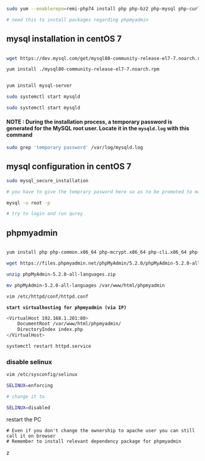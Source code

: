 ```bash
sudo yum --enablerepo=remi-php74 install php php-bz2 php-mysql php-curl php-gd php-intl php-common php-mbstring php-xml

# need this to install packages regarding phpmyadmin
```
## mysql installation in centOS 7

```bash

wget https://dev.mysql.com/get/mysql80-community-release-el7-7.noarch.rpm

yum install ./mysql80-community-release-el7-7.noarch.rpm


yum install mysql-server
```
```bash
sudo systemctl start mysqld

sudo systemctl start mysqld
```
#### NOTE : During the installation process, a temporary password is generated for the MySQL root user. Locate it in the `mysqld.log` with this command

```bash
sudo grep 'temporary password' /var/log/mysqld.log
```

## mysql configuration in centOS 7

```bash
sudo mysql_secure_installation

# you have to give the temprary pasword here so as to be promoted to make a new one
```
```bash
mysql -u root -p 

# try to login and run qurey
```

## phpmyadmin

```bash

yum install php php-common.x86_64 php-mcrypt.x86_64 php-cli.x86_64 php-opcache.x86_64 php-gd.x86_64 php-curl php-mysqlnd.x86_64 php-xml.x86_64 php-mbstring.x86_64 mysql-devel php-pear php-mbstring php-pecl-http php-pecl-curl php-session
```

```bash
wget https://files.phpmyadmin.net/phpMyAdmin/5.2.0/phpMyAdmin-5.2.0-all-languages.zip

unzip phpMyAdmin-5.2.0-all-languages.zip
```
```bash
mv phpMyAdmin-5.2.0-all-languages /var/www/html/phpmyadmin
```
```bash
vim /etc/httpd/conf/httpd.conf

```
**`start virtualhosting for phpmyadmin (via IP)`**

```bash
<VirtualHost 192.168.1.201:80>
	DocumentRoot /var/www/html/phpmyadmin/
	DirectoryIndex index.php
</VirtualHost>
```
```bash
systemctl restart httpd.service
```
### disable selinux

```bash
vim /etc/sysconfig/selinux

SELINUX=enforcing

# change it to 

SELINUX=disabled
```

restart the PC

```
# Even if you don't change the ownership to apache user you can still call it on browser
# Remember to install relevant dependency package for phpmyadmin 
```

<!-- https://www.digitalocean.com/community/tutorials/how-to-install-and-secure-phpmyadmin-with-apache-on-a-centos-7-server -->
<!-- https://www.digitalocean.com/community/tutorials/how-to-install-wordpress-on-centos-7 -->
z
